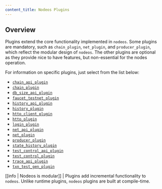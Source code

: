 ```yaml
---
content_title: Nodeos Plugins
---
```


## Overview

Plugins extend the core functionality implemented in `nodeos`. Some plugins are mandatory, such as `chain_plugin`, `net_plugin`, and `producer_plugin`, which reflect the modular design of `nodeos`. The other plugins are optional as they provide nice to have features, but non-essential for the nodes operation.

For information on specific plugins, just select from the list below:

* [`chain_api_plugin`](chain_api_plugin/index.md)
* [`chain_plugin`](chain_plugin/index.md)
* [`db_size_api_plugin`](db_size_api_plugin/index.md)
* [`faucet_testnet_plugin`](faucet_testnet_plugin/index.md)
* [`history_api_plugin`](history_api_plugin/index.md)
* [`history_plugin`](history_plugin/index.md)
* [`http_client_plugin`](http_client_plugin/index.md)
* [`http_plugin`](http_plugin/index.md)
* [`login_plugin`](login_plugin/index.md)
* [`net_api_plugin`](net_api_plugin/index.md)
* [`net_plugin`](net_plugin/index.md)
* [`producer_plugin`](producer_plugin/index.md)
* [`state_history_plugin`](state_history_plugin/index.md)
* [`test_control_api_plugin`](test_control_api_plugin/index.md)
* [`test_control_plugin`](test_control_plugin/index.md)
* [`trace_api_plugin`](trace_api_plugin/index.md)
* [`txn_test_gen_plugin`](txn_test_gen_plugin/index.md)

[[info | Nodeos is modular]]
| Plugins add incremental functionality to `nodeos`. Unlike runtime plugins, `nodeos` plugins are built at compile-time.

